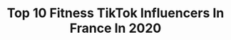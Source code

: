 ---
title: Top 10 Fitness TikTok Influencers In France In 2020
description: >-
  Find top fitness TikTok influencers in France in 2020. Most popular hashtags: #pourtoi #foryou #fyp #foryoupage.
platform: TikTok
hits: 127
text_top: Identify the most popular TikTok profiles on inBeat.
text_bottom: Our platform has 127 TikTok influencers like this in France for you to collaborate.
profiles:
  - username: "_ashletix_"
    fullname: >-
      Ashletix
    bio: >-
      INSTA: @_ASHLETIX_ Fitness 💪 Travel 🌍 Acrobatics 🤸‍♀️ Travelled 30 countries
    location: "France"
    followers: 10900
    engagement: 2193
    commentsToLikes: 0.079862
    id: ck9flwj4sqaq00j78zp1nd82e
    verified: false
    hashtags: "#perte, #paravoce, #pourtoipage, #foryoupage"
  - username: "le_vrai_andrea"
    fullname: >-
      ⚡Le_Vrai_Andrea⚡
    bio: >-
      🦄COMPTE HUMOUR🦄 😻ABONNE TOI😍 🌼𝑳𝒂 𝑻𝒆𝒂𝒎 𝒍𝑽𝑨🌼 ⬇️COMPTE INSTA FITNESS
    location: "France"
    followers: 427600
    engagement: 2185
    commentsToLikes: 0.026423
    id: ckbbcp0cx1n890j23vqgci59t
    verified: false
    hashtags: "#comedie, #xyzbca, #humour, #viral"
  - username: "justpyramidofficiel"
    fullname: >-
      Justpyramidofficiel
    bio: >-
      Instagram: justpyramidofficiel 🃏 Fitness | Model 🃏🇫🇷 Snapchat : ijustpyramid
    location: "France"
    followers: 144100
    engagement: 807
    commentsToLikes: 0.060985
    id: ckb9onqrvj4so0j239kj2zb19
    verified: false
    hashtags: "#lgbt, #moto, #pov, #fyp"
  - username: "svanaderudbeckie"
    fullname: >-
      Svana de Rudbeckie
    bio: >-
      Instagram : svana_fitness
    location: "France"
    followers: 5666
    engagement: 649
    commentsToLikes: 0.077599
    id: ckb9ooexoj8an0j23tfutj39s
    verified: false
    hashtags: "#pourtoipage, #pourtoi, #foryoupage, #tiktokdujour"
  - username: "leo.cressant"
    fullname: >-
      Léo Cressant
    bio: >-
      Travel & Fitness Instagram : leo.cressant
    location: "France"
    followers: 29200
    engagement: 1468
    commentsToLikes: 0.025092
    id: cka0tfj9jpncy0i78zt0japzl
    verified: false
    hashtags: "#japan, #view, #tiktoktravel, #travellife"
  - username: "nico.mv_fit"
    fullname: >-
      Nico.Mv
    bio: >-
      Tiktokeur Fitness & Humour 😁 Rejoins moi aussi sur Instagram 💪
    location: "France"
    followers: 4681
    engagement: 990
    commentsToLikes: 0.044731
    id: ckbfef81l8iyu0j23lovn7y5t
    verified: false
    hashtags: "#fyp, #4u, #rire, #glowup"
  - username: "elise_9369"
    fullname: >-
      Elise Roggeri
    bio: >-
      #passion#musculation#fitness#fitfam#abs#sportaddict#vegan
    location: "France"
    followers: 9033
    engagement: 707
    commentsToLikes: 0.023144
    id: ck81swjrjtmpi0j78qhrpqfdv
    verified: false
    hashtags: "#shein, #foryou, #pourtoi, #confinement"
  - username: "antoinefombonne"
    fullname: >-
      Antoine Fombonne
    bio: >-
      Antoine Fombonne Fitness Youtuber 🔥 Find me on YouTube and Instagram 💪🏼⬆️
    location: "France"
    followers: 15100
    engagement: 684
    commentsToLikes: 0.020715
    id: ckb97t612qs960j23pme2jqcc
    verified: false
    hashtags: "#foryou, #shoes, #skydive, #pourtoi"
  - username: "josiepowell_fit"
    fullname: >-
      Josie Powell
    bio: >-
      Online fitness coach ✨ I help you become the best version of yourself ❤️
    location: "France"
    followers: 38100
    engagement: 883
    commentsToLikes: 0.008199
    id: ck85cq46k2y2m0j78l3d4a7zu
    verified: false
    hashtags: "#whatieatinaday, #motivation, #fitnessmotivation, #weightloss"
  - username: "iseyna"
    fullname: >-
      Iseyna Gold
    bio: >-
      Danseuse x Chanteuse x Fitness girl Suis moi sur Insta : Iseyna_gold
    location: "France"
    followers: 49900
    engagement: 718
    commentsToLikes: 0.021189
    id: ckbf1do20nkhh0j23o7pmxdub
    verified: false
    hashtags: "#foryou, #pourtoi, #dancechallenge, #duo"
---